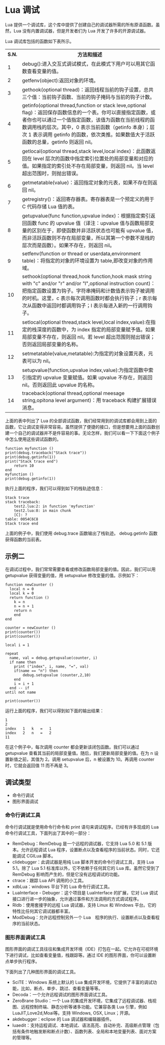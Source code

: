 # Lua 调试  

Lua 提供一个调试库，这个库中提供了创建自己的调试器所需的所有原语函数。虽然，Lua 没有内置调试器，但是开发者们为 Lua 开发了许多的开源调试器。 
 
Lua 调试库包括的函数如下表所示。
  
<table>
	<tr>
		<th>S.N.</th>
		<th>方法和描述</th>
	</tr>
	<tr>
	<td>1</td>
		<td>debug():进入交互式调试模式，在此模式下用户可以用其它函数查看变量的值。</td>
	</tr>
	<tr>
		<td>2</td>
		<td>getfenv(object):返回对象的环境。</td>
	</tr>
	<tr>
		<td>3</td>
		<td>gethook(optional thread)：返回线程当前的钩子设置，总共三个值：当前钩子函数、当前的钩子掩码与当前的钩子计数。</td>
	</tr>
	<tr>
		<td>4</td>
		<td>getinfo(optional thread,function or stack leve,optional flag)：返回保存函数信息的一个表。你可以直接指定函数，或者你也可以通过一个值指定函数，该值为函数在当前线程的函数调用栈的层次。其中，0 表示当前函数（getinfo 本身）；层次 1 表示调用 getinfo 的函数，依次类推。如果数值大于活跃函数的总量，getinfo 则返回 nil。</td>
	</tr>
	<tr>
		<td>5</td>
		<td>getlocal(optional thread,stack level,local index)：此函数返回在 level 层次的函数中指定索引位置处的局部变量和对应的值。如果指定的索引处不存在局部变量，则返回 nil。当 level 超出范围时，则抛出错误。</td>
	</tr>
	<tr>
		<td>6</td>
		<td>getmetatable(value)：返回指定对象的元表，如果不存在则返回 nil。</td>
	</tr>
	<tr>
		<td>7</td>
		<td>getregistry()：返回寄存器表。寄存器表是一个预定义的用于 C 代码存储 Lua 值的表。</td>
	</tr>
	<tr>
		<td>8</td>
		<td>getupvalue(func function,upvalue index)：根据指定索引返回函数 func 的 upvalue 值（译注：upvalue 值与函数局部变量的区别在于，即使函数并非活跃状态也可能有 upvalue 值，而非活跃函数则不存在局部变量，所以其第一个参数不是栈的层次而是函数）。如果不存在，则返回 nil。</td>
	</tr>
	<tr>
		<td>9</td>
		<td>setfenv(function or thread or userdata,environment table)：将指定的对象的环境设置为 table,即改变对象的作用域。</td>
	</tr>
	<tr>
		<td>10</td>
		<td>sethook(optional thread,hook function,hook mask string with "c" and/or "r" and/or "l",optional instruction count)：把指定函数设置为钩子。字符串掩码和计数值表示钩子被调用的时机。这里，c 表示每次调用函数时都会执行钩子；r 表示每次从函数中返回时都调用钩子；l 表示每进入新的一行调用钩子。</td>
	</tr>
	<tr>
		<td>11</td>
		<td>setlocal(optional thread,stack level,local index,value):在指定的栈深度的函数中，为 index 指定的局部变量赋予值。如果局部变量不存在，则返回 nil。若 level 超出范围则抛出错误；否则返回局部变量的名称。</td>
	</tr>
	<tr>
		<td>12</td>
		<td>setmetatable(value,metatable):为指定的对象设置元表，元表可以为 nil。</td>
	</tr>
	<tr>
		<td>13</td>
		<td>setupvalue(function,upvalue index,value):为指定函数中索引指定的 upvalue 变量赋值。如果 upvalue 不存在，则返回 nil。否则返回此 upvalue 的名称。</td>
	</tr>
	<tr>
		<td>14</td>
		<td>traceback(optional thread,optional meesage string,opitona level argument)：用 traceback 构建扩展错误消息。</td>
	</tr>
</table>

上面的表中列出了 Lua 的全部调试函数，我们经常用到的调试库都会用到上面的函数，它让调试变得非常容易。虽然提供了便捷的接口，但是想要用上面的函数创建一个自己的调试器并不是件容易的事。无论怎样，我们可以看一下下面这个例子中怎么使用这些调试函数的。  

```
function myfunction ()
print(debug.traceback("Stack trace"))
print(debug.getinfo(1))
print("Stack trace end")
	return 10
end
myfunction ()
print(debug.getinfo(1))
```

执行上面的程序，我们可以得到如下的栈轨迹信息：  

```
Stack trace
stack traceback:
	test2.lua:2: in function 'myfunction'
	test2.lua:8: in main chunk
	[C]: ?
table: 0054C6C8
Stack trace end
```  

上面的例子中，我们使用 debug.trace 函数输出了栈轨迹。 debug.getinfo 函数获得函数的当前表。  

## 示例二  

在调试过程中，我们常常需要查看或修改函数局部变量的值。因此，我们可以用 getupvalue 获得变量的值，用 setupvalue 修改变量的值。示例如下：  

```
function newCounter ()
  local n = 0
  local k = 0
  return function ()
    k = n
    n = n + 1
    return n
    end
end

counter = newCounter ()
print(counter())
print(counter())

local i = 1

repeat
  name, val = debug.getupvalue(counter, i)
  if name then
    print ("index", i, name, "=", val)
	if(name == "n") then
		debug.setupvalue (counter,2,10)
	end
    i = i + 1
  end -- if
until not name

print(counter())
```  

运行上面的程序，我们可以得到如下面的输出结果：  

```
1
2
index	1	k	=	1
index	2	n	=	2
11
```  

在这个例子中，每次调用 counter 都会更新该闭包函数。我们可以通过 getupvalue 查看其当前的局部变量值。随后，我们更新局部变量的值。在为 n 设置新值之前，其值为 2。调用 setupvalue 后，n 被设置为 10。再调用 counter 时，它就会返回值 11 而不再是 3。  

## 调试类型  

<ul>
	<li>命令行调试</li>
	<li>图形界面调试</li>
</ul>

### 命令行调试工具  

命令行调试就是使用命令行命令和 print 语句来调试程序。已经有许多现成的 Lua 命令行调试工具，下面列出了其中的一部分：
  
- RemDebug：RemDebug 是一个远程的调试器，它支持 Lua 5.0 和 5.1 版本。允许远程调试 Lua 程序，设置断点以及查看程序的当前状态。同时，它还能调试 CGILua 脚本。
- clidebugger：此调试器是用纯 Lua 脚本开发的命令行调试工具，支持 Lua 5.1。除了 Lua 5.1 标准库以外，它不依赖于任何其它的 Lua 库。虽然它受到了 RemDebug 影响而产生的，但是它没有远程调试的功能。
- ctrace：跟踪 Lua API 调用的小工具。
- xdbLua：windows 平台下的 Lua 命令行调试工具。
- LuaInterface - Debuger：这个项目是 LuaInterface 的扩展，它对 Lua 调试接口进行进一步的抽象，允许通过事件和方法调用的方式调试程序。
- RIdb：使用套接字的远程 Lua 调试器，支持 Linux 和 Windows 平台。它的特性比任何其它调试器都丰富。
- ModDebug：允许远程控制另外一个 Lua　程序的执行、设置断点以及查看程序的当前状态。


### 图形界面调试工具  

图形界面的调试工具往往和集成开发环境（IDE）打包在一起。它允许在可视环境下进行调试，比如查看变量值，栈跟踪等。通过 IDE 的图形界面，你可以设置断点单步执行程序。  

下面列出了几种图形界面的调试工具。  

<ul>
	<li>SciTE：Windows 系统上默认的 Lua 集成开发环境，它提供了丰富的调试功能，比如，断点、单步、跳过、查看变量等等。</li>
	<li>Decoda：一个允许远程调试的图形界面调试工具。</li>
	<li>ZeroBrane Studio：一个 Lua 的集成开发环境，它集成了远程调试器、栈视图、远程控制终端、静态分析等诸多功能。它兼容各类 Lua 引擎，例如 LuaJIT,Love2d,Moai等。支持 Windows, OSX, Linux；开源。</li>
	<li>akdebugger：eclipse 的 Lua 调试器和编辑器插件。</li>
	<li>luaedit：支持运程调试、本地调试、语法高亮、自动补完、高级断点管理（包括有条件地触发断和断点计数）、函数列表、全局和本地变量列表、面对方案的管理等。</li>
</ul>